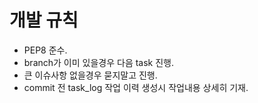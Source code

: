 # 개발 규칙
- PEP8 준수.
- branch가 이미 있을경우 다음 task 진행.
- 큰 이슈사항 없을경우 묻지말고 진행.
- commit 전 task_log 작업 이력 생성시 작업내용 상세히 기재.